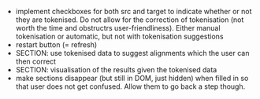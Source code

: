 - implement checkboxes for both src and target to indicate whether or not they are tokenised. Do not allow for the correction of tokenisation (not worth the time and obstructrs user-friendliness). Either manual tokenisation or automatic, but not with tokenisation suggestions
- restart button (= refresh)
- SECTION: use tokenised data to suggest alignments which the user can then correct
- SECTION: visualisation of the results given the tokenised data
- make sections disappear (but still in DOM, just hidden) when filled in so that user does not get confused. Allow them to go back a step though.
